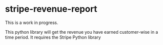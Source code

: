stripe-revenue-report
=====================

This is a work in progress.

This python library will get the revenue you have earned customer-wise in a time period. It requires the Stripe Python library
